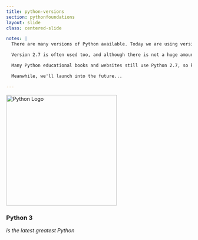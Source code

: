 ```yaml
---
title: python-versions
section: pythonfoundations
layout: slide
class: centered-slide

notes: |
  There are many versions of Python available. Today we are using version 3 which is the latest version. 

  Version 2.7 is often used too, and although there is not a huge amount of difference between them, it is important to be aware of. There are differences which could cause your program to be incompatible across versions.

  Many Python educational books and websites still use Python 2.7, so keep an eye out for it!

  Meanwhile, we'll launch into the future...

---
```


<img alt="Python Logo" src="/Building-with-Python/slideshow/images/python-logo.png" width="300">

### Python 3

_is the latest greatest Python_
